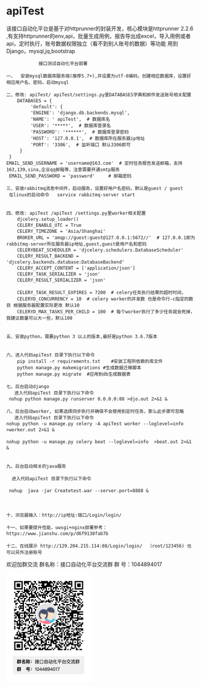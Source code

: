 # apiTest
该接口自动化平台是基于对httprunner的封装开发，核心模块是httprunner 2.2.6 ,有支持httprunner的env,api，批量生成用例，报告导出成excel，导入用例或者api，定时执行，账号数据权限独立（看不到别人账号的数据）等功能  用到Django，mysql,jq,bootstrap

                接口测试自动化平台部署
                
    一、	安装mysql数据库服务端(推荐5.7+),并设置为utf-8编码，创建相应数据库，设置好相应用户名、密码，启动mysql

    二、修改: apiTest/ apiTest/settings.py里DATABASES字典和邮件发送账号相关配置
        DATABASES = {
             'default': {
             'ENGINE': 'django.db.backends.mysql',
             'NAME': ' apiTest',  # 数据库名
             'USER': '*****',  # 数据库登录名
             'PASSWORD': '******',  # 数据库登录密码
             'HOST': '127.0.0.1',  # 数据库所在服务器ip地址
             'PORT': '3306',  # 监听端口 默认3306即可
         }
     }
    EMAIL_SEND_USERNAME = 'username@163.com'  # 定时任务报告发送邮箱，支持163,139,sina,企业qq邮箱等，注意需要开通smtp服务
     EMAIL_SEND_PASSWORD = 'password'     # 邮箱密码

    三、安装rabbitmq消息中间件，启动服务，设置好用户名密码，默认是guest / guest 
     在linux的启动命令   service rabbitmq-server start


    四、修改: apiTest /apiTest /settings.py里worker相关配置
        djcelery.setup_loader()
        CELERY_ENABLE_UTC = True
        CELERY_TIMEZONE = 'Asia/Shanghai'
        BROKER_URL = 'amqp://guest:guest@127.0.0.1:5672//'  # 127.0.0.1即为rabbitmq-server所在服务器ip地址,guest,guest是用户名和密码
        CELERYBEAT_SCHEDULER = 'djcelery.schedulers.DatabaseScheduler'
        CELERY_RESULT_BACKEND = 'djcelery.backends.database:DatabaseBackend'
        CELERY_ACCEPT_CONTENT = ['application/json']
        CELERY_TASK_SERIALIZER = 'json'
        CELERY_RESULT_SERIALIZER = 'json'

        CELERY_TASK_RESULT_EXPIRES = 7200  # celery任务执行结果的超时时间，
        CELERYD_CONCURRENCY = 10  # celery worker的并发数 也是命令行-c指定的数目 根据服务器配置实际更改 默认10
        CELERYD_MAX_TASKS_PER_CHILD = 100  # 每个worker执行了多少任务就会死掉，我建议数量可以大一些，默认100


    五、安装python，需要python 3 以上的版本,最好是python 3.6.7版本


    六、进入代码apiTest 目录下执行以下命令
        pip install -r requirements.txt    #安装工程所依赖的库文件
        python manage.py makemigrations #生成数据迁移脚本
        python manage.py migrate  #应用到db生成数据表

    七、后台启动django
       进入代码apiTest 目录下执行以下命令
     nohup python manage.py runserver 0.0.0.0:88 >djo.out 2>&1 &

    八、后台启动worker, 如果选择同步执行并确保不会使用到定时任务，那么此步骤可忽略
       进入代码apiTest 目录下执行以下命令
    nohup python -u manage.py celery -A apiTest worker --loglevel=info   >worker.out 2>&1 &

    nohup python -u manage.py celery beat --loglevel=info  >beat.out 2>&1 &	


    九、后台启动相关的java服务

      进入代码apiTest 目录下执行以下命令

     nohup  java -jar Createtest.war --server.port=8888 &



    十、浏览器输入：http://ip地址:端口/Login/login/

    十一、如果要提升性能，uwsgi+nginx部署参考：https://www.jianshu.com/p/d6f9138fab7b
    
    十二、在线展示 http://129.204.215.114:88/Login/login/  （root/123456) 也可以另外注册账号
    
    
欢迎加群交流
         群名称：接口自动化平台交流群
        群   号：1044894017

![Image text](https://github.com/xueandyue/apiTest/blob/master/qun.png)
